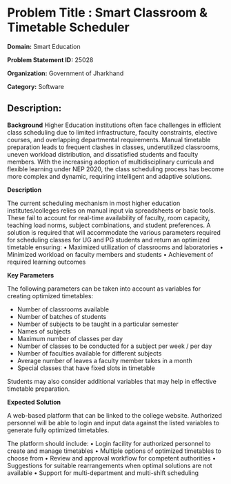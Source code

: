 # **Problem Title  :** Smart Classroom & Timetable Scheduler

**Domain:**  Smart Education	

**Problem Statement ID:** 25028

**Organization:**  Government of Jharkhand

**Category:** Software

## **Description:** 	

**Background**
Higher Education institutions often face challenges in efficient class scheduling due to limited infrastructure, faculty constraints, elective courses, and overlapping departmental requirements. Manual timetable preparation leads to frequent clashes in classes, underutilized classrooms, uneven workload distribution, and dissatisfied students and faculty members. With the increasing adoption of multidisciplinary curricula and flexible learning under NEP 2020, the class scheduling process has become more complex and dynamic, requiring intelligent and adaptive solutions.

**Description**

The current scheduling mechanism in most higher education institutes/colleges relies on manual input via spreadsheets or basic tools. These fail to account for real-time availability of faculty, room capacity, teaching load norms, subject combinations, and student preferences. A solution is required that will accommodate the various parameters required for scheduling classes for UG and PG students and return an optimized timetable ensuring:
• Maximized utilization of classrooms and laboratories
• Minimized workload on faculty members and students
• Achievement of required learning outcomes

**Key Parameters**

The following parameters can be taken into account as variables for creating optimized timetables:
- Number of classrooms available
- Number of batches of students
- Number of subjects to be taught in a particular semester
- Names of subjects
- Maximum number of classes per day
- Number of classes to be conducted for a subject per week / per day
- Number of faculties available for different subjects
- Average number of leaves a faculty member takes in a month
- Special classes that have fixed slots in timetable

Students may also consider additional variables that may help in effective timetable preparation.

**Expected Solution**

A web-based platform that can be linked to the college website. Authorized personnel will be able to login and input data against the listed variables to generate fully optimized timetables.

The platform should include:
• Login facility for authorized personnel to create and manage timetables
• Multiple options of optimized timetables to choose from
• Review and approval workflow for competent authorities
• Suggestions for suitable rearrangements when optimal solutions are not available
• Support for multi-department and multi-shift scheduling
